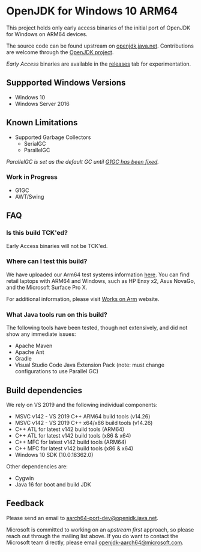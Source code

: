 OpenJDK for Windows 10 ARM64
=====

This project holds only early access binaries of the initial port of OpenJDK for Windows on ARM64 devices. 

The source code can be found upstream on [openjdk.java.net](https://openjdk.java.net). 
Contributions are welcome through the [OpenJDK project](https://openjdk.java.net/contribute/).

*Early Access* binaries are available in the [releases](https://github.com/microsoft/openjdk-aarch64/releases) tab for experimentation.

## Suppported Windows Versions

- Windows 10
- Windows Server 2016

## Known Limitations

- Supported Garbage Collectors
  - SerialGC
  - ParallelGC

*ParallelGC is set as the default GC until [G1GC has been fixed](https://developercommunity.visualstudio.com/content/problem/1079221/arm64-bad-code-generation-around-signed-char-arith.html).*

### Work in Progress

- G1GC
- AWT/Swing

## FAQ

### Is this build TCK'ed?

Early Access binaries will not be TCK'ed. 

### Where can I test this build?

We have uploaded our Arm64 test systems information [here](https://github.com/microsoft/openjdk-aarch64/blob/master/Arm64_systems.md). You can find retail laptops with ARM64 and Windows, such as HP Enxy x2, Asus NovaGo, and the Microsoft Surface Pro X.

For additional information, please visit [Works on Arm](https://www.worksonarm.com/?_ga=2.204290832.1614868344.1591633956-103015898.1581534333) website.

### What Java tools run on this build?

The following tools have been tested, though not extensively, and did not show any immediate issues:

- Apache Maven
- Apache Ant
- Gradle
- Visual Studio Code Java Extension Pack (note: must change configurations to use Parallel GC)

## Build dependencies

We rely on VS 2019 and the following individual components:
-	MSVC v142 - VS 2019 C++ ARM64 build tools (v14.26)
-	MSVC v142 - VS 2019 C++ x64/x86 build tools (v14.26)
-	C++ ATL for latest v142 build tools (ARM64)
-	C++ ATL for latest v142 build tools (x86 & x64)
-	C++ MFC for latest v142 build tools (ARM64)
-	C++ MFC for latest v142 build tools (x86 & x64)
-	Windows 10 SDK (10.0.18362.0)

Other dependencies are:
-	Cygwin
-	Java 16 for boot and build JDK 

## Feedback

Please send an email to [aarch64-port-dev@openjdk.java.net](http://mail.openjdk.java.net/mailman/listinfo/aarch64-port-dev). 

Microsoft is committed to working on an *upstream first* approach, so please reach out through the mailing list above. If you do want to contact the Microsoft team directly, please email openjdk-aarch64@microsoft.com.
